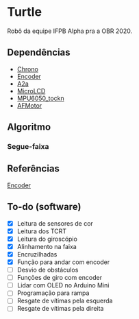 # Turtle
Robô da equipe IFPB Alpha pra a OBR 2020.

## Dependências
- [Chrono](https://github.com/SofaPirate/Chrono)
- [Encoder](https://github.com/PaulStoffregen/Encoder)
- [A2a](https://github.com/canalBrincandoComIdeias/A2a/tree/master/src)
- [MicroLCD](https://github.com/stanleyhuangyc/MultiLCD/tree/master/MicroLCD)
- [MPU6050_tockn](https://github.com/tockn/MPU6050_tockn)
- [AFMotor](https://github.com/adafruit/Adafruit-Motor-Shield-library)

## Algoritmo
###    Segue-faixa

## Referências
[Encoder](https://github.com/robonaticos/MotorComEncoder)

## To-do (software)
   - [x] Leitura de sensores de cor
   - [x] Leitura dos TCRT
   - [x] Leitura do giroscópio
   - [x] Alinhamento na faixa
   - [x] Encruzilhadas
   - [x] Função para andar com encoder
   - [ ] Desvio de obstáculos
   - [ ] Funções de giro com encoder
   - [ ] Lidar com OLED no Arduino Mini
   - [ ] Programação para rampa
   - [ ] Resgate de vítimas pela esquerda
   - [ ] Resgate de vítimas pela direita
